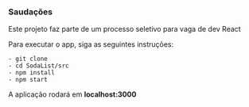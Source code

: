 ### Saudações

Este projeto faz parte de um processo seletivo para vaga de dev React

Para executar o app, siga as seguintes instruções:

```
- git clone
- cd SodaList/src
- npm install
- npm start
```

A aplicação rodará em **localhost:3000**
